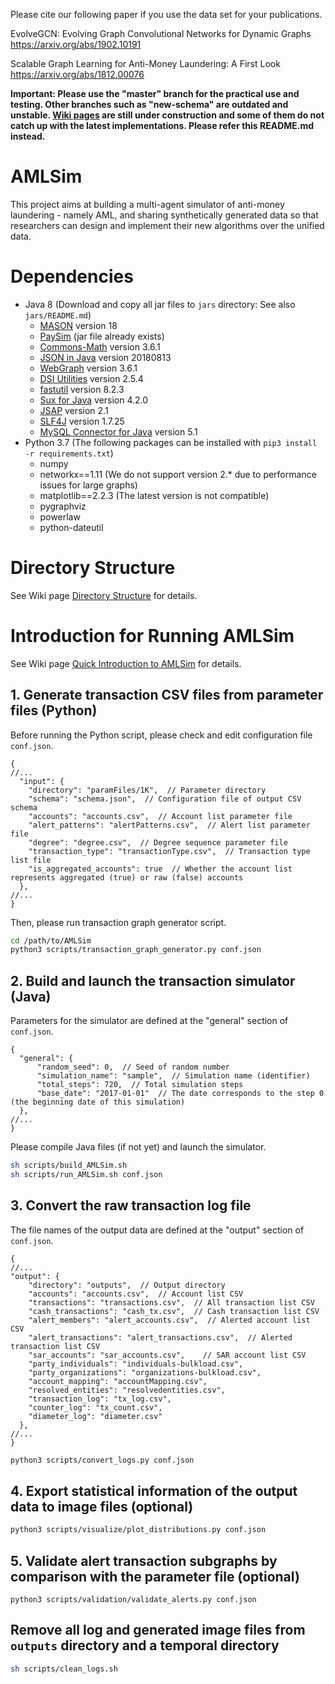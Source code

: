 Please cite our following paper if you use the data set for your publications. 

EvolveGCN: Evolving Graph Convolutional Networks for Dynamic Graphs
https://arxiv.org/abs/1902.10191

Scalable Graph Learning for Anti-Money Laundering: A First Look
https://arxiv.org/abs/1812.00076

**Important: Please use the "master" branch for the practical use and testing. Other branches such as "new-schema" are outdated and unstable. [Wiki pages](https://github.com/IBM/AMLSim/wiki/) are still under construction and some of them do not catch up with the latest implementations. Please refer this README.md instead.**

# AMLSim
This project aims at building a multi-agent simulator of anti-money laundering - namely AML, and sharing synthetically generated data so that researchers can design and implement their new algorithms over the unified data.


# Dependencies
- Java 8 (Download and copy all jar files to `jars` directory: See also `jars/README.md`)
    - [MASON](https://cs.gmu.edu/~eclab/projects/mason/) version 18
    - [PaySim](https://github.com/EdgarLopezPhD/PaySim) (jar file already exists)
    - [Commons-Math](http://commons.apache.org/proper/commons-math/download_math.cgi) version 3.6.1
    - [JSON in Java](https://jar-download.com/artifacts/org.json/json/20180813) version 20180813
    - [WebGraph](http://webgraph.di.unimi.it/) version 3.6.1
    - [DSI Utilities](http://dsiutils.di.unimi.it/) version 2.5.4
    - [fastutil](http://fastutil.di.unimi.it/) version 8.2.3
    - [Sux for Java](http://sux.di.unimi.it/) version 4.2.0
    - [JSAP](http://www.martiansoftware.com/jsap/) version 2.1
    - [SLF4J](https://www.slf4j.org/download.html) version 1.7.25
    - [MySQL Connector for Java](https://dev.mysql.com/downloads/connector/j/5.1.html) version 5.1
- Python 3.7 (The following packages can be installed with `pip3 install -r requirements.txt`)
    - numpy
    - networkx==1.11 (We do not support version 2.* due to performance issues for large graphs)
    - matplotlib==2.2.3 (The latest version is not compatible)
    - pygraphviz
    - powerlaw
    - python-dateutil


# Directory Structure
See Wiki page [Directory Structure](https://github.com/IBM/AMLSim/wiki/Directory-Structure) for details.



# Introduction for Running AMLSim
See Wiki page [Quick Introduction to AMLSim](https://github.com/IBM/AMLSim/wiki/Quick-Introduction-to-AMLSim) for details.

## 1. Generate transaction CSV files from parameter files (Python)
Before running the Python script, please check and edit configuration file `conf.json`.
```json5
{
//...
  "input": {
    "directory": "paramFiles/1K",  // Parameter directory
    "schema": "schema.json",  // Configuration file of output CSV schema
    "accounts": "accounts.csv",  // Account list parameter file
    "alert_patterns": "alertPatterns.csv",  // Alert list parameter file
    "degree": "degree.csv",  // Degree sequence parameter file
    "transaction_type": "transactionType.csv",  // Transaction type list file
    "is_aggregated_accounts": true  // Whether the account list represents aggregated (true) or raw (false) accounts
  },
//...
}
```

Then, please run transaction graph generator script.
```bash
cd /path/to/AMLSim
python3 scripts/transaction_graph_generator.py conf.json
```

## 2. Build and launch the transaction simulator (Java)
Parameters for the simulator are defined at the "general" section of `conf.json`. 

```json5
{
  "general": {
      "random_seed": 0,  // Seed of random number
      "simulation_name": "sample",  // Simulation name (identifier)
      "total_steps": 720,  // Total simulation steps
      "base_date": "2017-01-01"  // The date corresponds to the step 0 (the beginning date of this simulation)
  },
//...
}
```

Please compile Java files (if not yet) and launch the simulator.
```bash
sh scripts/build_AMLSim.sh
sh scripts/run_AMLSim.sh conf.json
```


## 3. Convert the raw transaction log file
The file names of the output data are defined at the "output" section of `conf.json`.
```json5
{
//...
"output": {
    "directory": "outputs",  // Output directory
    "accounts": "accounts.csv",  // Account list CSV
    "transactions": "transactions.csv",  // All transaction list CSV
    "cash_transactions": "cash_tx.csv",  // Cash transaction list CSV
    "alert_members": "alert_accounts.csv",  // Alerted account list CSV
    "alert_transactions": "alert_transactions.csv",  // Alerted transaction list CSV
    "sar_accounts": "sar_accounts.csv",    // SAR account list CSV
    "party_individuals": "individuals-bulkload.csv",
    "party_organizations": "organizations-bulkload.csv",
    "account_mapping": "accountMapping.csv",
    "resolved_entities": "resolvedentities.csv",
    "transaction_log": "tx_log.csv",
    "counter_log": "tx_count.csv",
    "diameter_log": "diameter.csv"
  },
//...
}
```

```bash
python3 scripts/convert_logs.py conf.json
```

## 4. Export statistical information of the output data to image files (optional)

```bash
python3 scripts/visualize/plot_distributions.py conf.json
```

## 5. Validate alert transaction subgraphs by comparison with the parameter file (optional)
```
python3 scripts/validation/validate_alerts.py conf.json
```



## Remove all log and generated image files from `outputs` directory and a temporal directory
```bash
sh scripts/clean_logs.sh
```

